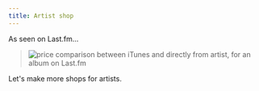 ```yaml
---
title: Artist shop
---
```


As seen on Last.fm...

> ![price comparison between iTunes and directly from artist, for an album on
Last.fm](http://static.cyprio.net/wtf/the-greatest-cat-power.jpg)

Let's make more shops for artists.


